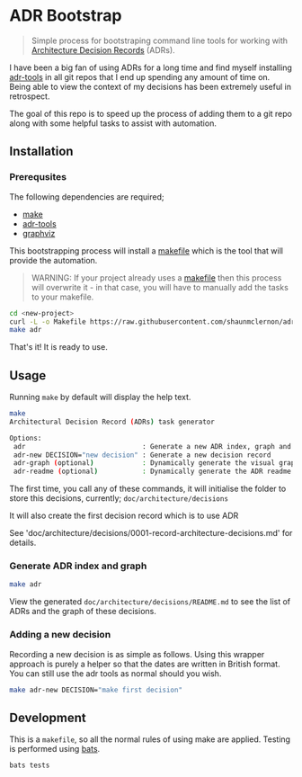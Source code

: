 # ADR Bootstrap

> Simple process for bootstraping command line tools for working with [Architecture Decision Records] (ADRs).

I have been a big fan of using ADRs for a long time and find myself installing [adr-tools] in all git repos that I end up spending any amount of time on. Being able to view the context of my decisions has been extremely useful in retrospect.

The goal of this repo is to speed up the process of adding them to a git repo along with some helpful tasks to assist with automation.

## Installation

### Prerequsites

The following dependencies are required;

- [make]
- [adr-tools]
- [graphviz]

This bootstrapping process will install a [makefile] which is the tool that will provide the automation.

>WARNING: If your project already uses a [makefile] then this process will overwrite it - in that case, you will have to manually add the tasks to your makefile.

```bash
cd <new-project>
curl -L -o Makefile https://raw.githubusercontent.com/shaunmclernon/adr-bootstrap/master/Makefile
make adr
```

That's it! It is ready to use.

## Usage

Running `make` by default will display the help text.

```bash
make
Architectural Decision Record (ADRs) task generator

Options:
 adr                             : Generate a new ADR index, graph and README.md
 adr-new DECISION="new decision" : Generate a new decision record
 adr-graph (optional)            : Dynamically generate the visual graph of the ADRs
 adr-readme (optional)           : Dynamically generate the ADR readme
```

The first time, you call any of these commands, it will initialise the folder to store this decisions, currently; `doc/architecture/decisions`

It will also create the first decision record which is to use ADR

See 'doc/architecture/decisions/0001-record-architecture-decisions.md' for details.

### Generate ADR index and graph

```bash
make adr
```

View the generated `doc/architecture/decisions/README.md` to see the list of ADRs and the graph of these decisions.

### Adding a new decision

Recording a new decision is as simple as follows. Using this wrapper approach is purely a helper so that the dates are written in British format. You can still use the adr tools as normal should you wish.

```bash
make adr-new DECISION="make first decision"
```

## Development

This is a `makefile`, so all the normal rules of using make are applied. Testing is performed using [bats].

```bash
bats tests
```

[Architecture Decision Records]: http://thinkrelevance.com/blog/2011/11/15/documenting-architecture-decisions
[make]: https://www.gnu.org/software/make/
[adr-tools]: https://github.com/npryce/adr-tools/blob/master/INSTALL.md
[graphviz]: https://www.graphviz.org/download/
[makefile]: https://en.wikipedia.org/wiki/Makefile
[bats]: https://github.com/bats-core/bats-core